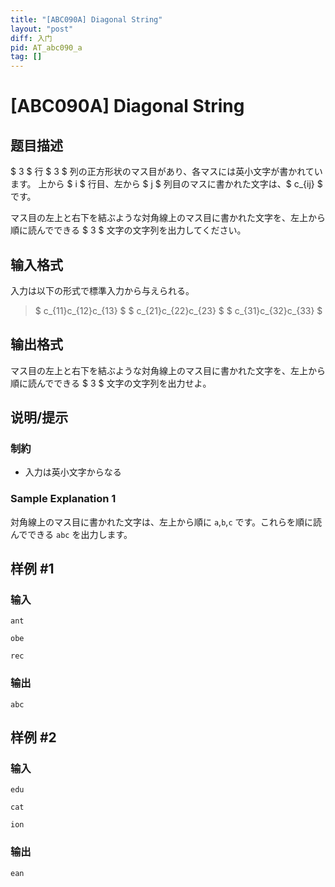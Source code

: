 ```yaml
---
title: "[ABC090A] Diagonal String"
layout: "post"
diff: 入门
pid: AT_abc090_a
tag: []
---
```


# [ABC090A] Diagonal String

## 题目描述

[problemUrl]: https://atcoder.jp/contests/abc090/tasks/abc090_a

$ 3 $ 行 $ 3 $ 列の正方形状のマス目があり、各マスには英小文字が書かれています。 上から $ i $ 行目、左から $ j $ 列目のマスに書かれた文字は、$ c_{ij} $ です。

マス目の左上と右下を結ぶような対角線上のマス目に書かれた文字を、左上から順に読んでできる $ 3 $ 文字の文字列を出力してください。

## 输入格式

入力は以下の形式で標準入力から与えられる。

> $ c_{11}c_{12}c_{13} $ $ c_{21}c_{22}c_{23} $ $ c_{31}c_{32}c_{33} $

## 输出格式

マス目の左上と右下を結ぶような対角線上のマス目に書かれた文字を、左上から順に読んでできる $ 3 $ 文字の文字列を出力せよ。

## 说明/提示

### 制約

- 入力は英小文字からなる

### Sample Explanation 1

対角線上のマス目に書かれた文字は、左上から順に `a`,`b`,`c` です。これらを順に読んでできる `abc` を出力します。

## 样例 #1

### 输入

```
ant
obe
rec
```

### 输出

```
abc
```

## 样例 #2

### 输入

```
edu
cat
ion
```

### 输出

```
ean
```


